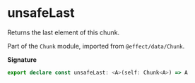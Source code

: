 # unsafeLast

Returns the last element of this chunk.

Part of the `Chunk` module, imported from `@effect/data/Chunk`.

**Signature**

```ts
export declare const unsafeLast: <A>(self: Chunk<A>) => A
```
